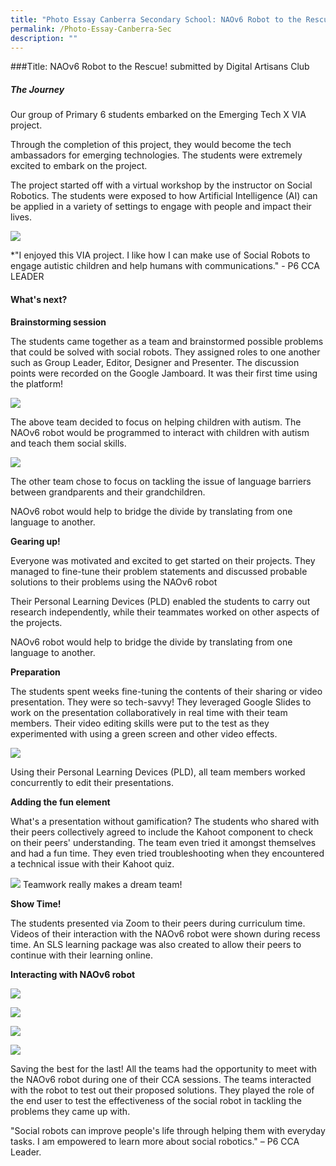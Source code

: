 ```yaml
---
title: "Photo Essay Canberra Secondary School: NAOv6 Robot to the Rescue!"
permalink: /Photo-Essay-Canberra-Sec
description: ""
---
```

###Title: NAOv6 Robot to the Rescue! submitted by Digital Artisans Club 

##### **The Journey** 
Our group of Primary 6 students embarked on the Emerging Tech X VIA project.

Through the completion of this project, they would become the tech ambassadors for emerging technologies.
The students were extremely excited to embark on the project.

The project started off with a virtual workshop by the instructor on Social Robotics. The students were exposed to how Artificial Intelligence (AI) can be applied in a variety of settings to engage with people and impact their lives.

![](/images/events/competitions/Canberra%201.jpg)

*"I enjoyed this VIA project. I like how I can make use of Social Robots to engage autistic children and help humans with communications." - P6 CCA LEADER

#### **What's next?**

**Brainstorming session**

The students came together as a team and brainstormed possible problems that could be solved with social robots. They assigned roles to one another such as Group Leader, Editor, Designer and Presenter. The discussion points were recorded on the Google Jamboard. It was their first time using the platform!

![](/images/events/competitions/Canberra%202.jpg)

The above team decided to focus on helping children with autism. The NAOv6 robot would be programmed to interact with children with autism and teach them social skills.

![](/images/events/competitions/Canberra%203.jpg)

The other team chose to focus on tackling the issue of language barriers between grandparents and their grandchildren.

NAOv6 robot would help to bridge the divide by translating from one language to another.

**Gearing up!**

Everyone was motivated and excited to get started on their projects. They managed to fine-tune their problem statements and discussed probable solutions to their problems using the NAOv6 robot

Their Personal Learning Devices (PLD) enabled the students to carry out research independently, while their teammates worked on other aspects of the projects.

NAOv6 robot would help to bridge the divide by translating from one language to another.

**Preparation**

The students spent weeks fine-tuning the contents of their sharing or video presentation. They were so tech-savvy! They leveraged Google Slides to work on the presentation collaboratively in real time with their team members. Their video editing skills were put to the test as they experimented with using a green screen and other video effects.

![](/images/events/competitions/Canberra%204.jpg)

Using their Personal Learning Devices (PLD), all team members worked concurrently to edit their presentations.

**Adding the fun element**

What's a presentation without gamification? The students who shared with their peers collectively agreed to include the Kahoot component to check on their peers' understanding. The team even tried it amongst themselves and had a fun time. They even tried troubleshooting when they encountered a technical issue with their Kahoot quiz.

![](/images/events/competitions/Canberra%206.jpg)
Teamwork really makes a dream team!

**Show Time!**

The students presented via Zoom to their peers during curriculum time. Videos of their interaction with the NAOv6 robot were shown during recess time. An SLS learning package was also created to allow their peers to continue with their learning online.

**Interacting with NAOv6 robot**


![](/images/events/competitions/Canberra%207.jpg)

![](/images/events/competitions/Canberra%208.jpg)

![](/images/events/competitions/Canberra%2010.jpg)

![](/images/events/competitions/Canberra%2011.jpg)

Saving the best for the last! All the teams had the opportunity to meet with the NAOv6 robot during one of their CCA sessions. The teams interacted with the robot to test out their proposed solutions. They played the role of the end user to test the effectiveness of the social robot in tackling the problems they came up with.

\"Social robots can improve people's life through helping them with everyday tasks. I am empowered to learn more about social robotics." – P6 CCA Leader.